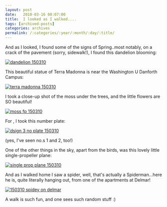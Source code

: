 ```yaml
---
layout: post
date:	2010-03-16 08:07:00
title:  I looked as I walked....
tags: [archived-posts]
categories: archives
permalink: /:categories/:year/:month/:day/:title/
---
```

And as I looked, I found some of the signs of Spring..most notably, on a crack of the pavement (sorry, sidewalk!), I found this dandelion blooming:


<a href="http://s967.photobucket.com/albums/ae160/pedoral/?action=view&current=IMG_2679.jpg" target="_blank"><img src="http://i967.photobucket.com/albums/ae160/pedoral/IMG_2679.jpg" border="0" alt="dandelion 150310"></a>

<lj-cut text="more things to see">


This beautiful statue of Terra Madonna is near the Washington U Danforth Campus:


<a href="http://s967.photobucket.com/albums/ae160/pedoral/?action=view&current=IMG_2671.jpg" target="_blank"><img src="http://i967.photobucket.com/albums/ae160/pedoral/IMG_2671.jpg" border="0" alt="terra madonna 150310"></a>


I took a close-up shot of the moss under the trees, and the little flowers are SO beautiful!

<a href="http://s967.photobucket.com/albums/ae160/pedoral/?action=view&current=IMG_2670.jpg" target="_blank"><img src="http://i967.photobucket.com/albums/ae160/pedoral/IMG_2670.jpg" border="0" alt="moss fp 150310"></a>


For <LJ user="beast_666">, I took this number plate:

<a href="http://s967.photobucket.com/albums/ae160/pedoral/?action=view&current=IMG_2677.jpg" target="_blank"><img src="http://i967.photobucket.com/albums/ae160/pedoral/IMG_2677.jpg" border="0" alt="dsign 3 no plate 150310"></a>

(yes, I've seen no.s 1 and 2, too!)


One of the other things in the sky, apart from the birds, was this lovely little single-propeller plane:


<a href="http://s967.photobucket.com/albums/ae160/pedoral/?action=view&current=IMG_2667.jpg" target="_blank"><img src="http://i967.photobucket.com/albums/ae160/pedoral/IMG_2667.jpg" border="0" alt="single prop plane 150310"></a>

</lj-cut>

And as I walked home I saw a spider, well, that's actually a Spiderman...here he is, quite literally hanging out, from one of the apartments at Delmar!


<a href="http://s967.photobucket.com/albums/ae160/pedoral/?action=view&current=IMG_2681.jpg" target="_blank"><img src="http://i967.photobucket.com/albums/ae160/pedoral/IMG_2681.jpg" border="0" alt="150310 spidey on delmar"></a>


A walk is such fun, and one sees such random stuff :)
